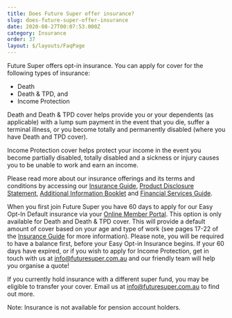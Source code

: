 ```yaml
---
title: Does Future Super offer insurance?
slug: does-future-super-offer-insurance
date: 2020-08-27T00:07:53.000Z
category: Insurance
order: 37
layout: $/layouts/FaqPage
---
```


Future Super offers opt-in insurance. You can apply for cover for the following types of insurance:

- Death
- Death & TPD, and
- Income Protection

Death and Death & TPD cover helps provide you or your dependents (as applicable) with a lump sum payment in the event that you die, suffer a terminal illness, or you become totally and permanently disabled (where you have Death and TPD cover).

Income Protection cover helps protect your income in the event you become partially disabled, totally disabled and a sickness or injury causes you to be unable to work and earn an income.

Please read more about our insurance offerings and its terms and conditions by accessing our [Insurance Guide](https://www.futuresuper.com.au/insuranceguide), [Product Disclosure Statement](https://www.futuresuper.com.au/pds), [Additional Information Booklet](https://www.futuresuper.com.au/aib) and [Financial Services Guide](https://www.futuresuper.com.au/fsg).

When you first join Future Super you have 60 days to apply for our Easy Opt-In Default insurance via your [Online Member Portal](https://portal.myfuturesuper.com.au/member/login_1). This option is only available for Death and Death & TPD cover. This will provide a default amount of cover based on your age and type of work (see pages 17-22 of the [Insurance Guide](https://www.futuresuper.com.au/insuranceguide) for more information). Please note, you will be required to have a balance first, before your Easy Opt-in Insurance begins. If your 60 days have expired, or if you wish to apply for Income Protection, get in touch with us at [info@futuresuper.com.au](mailto:info@futuresuper.com.au) and our friendly team will help you organise a quote!

If you currently hold insurance with a different super fund, you may be eligible to transfer your cover. Email us at [info@futuresuper.com.au](mailto:info@futuresuper.com.au) to find out more.

Note: Insurance is not available for pension account holders.
